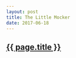 ```yaml
---
layout: post
title: The Little Mocker
date: 2017-06-18
---
```

<h2><a href="https://blog.cleancoder.com/uncle-bob/2014/05/14/TheLittleMocker.html">{{ page.title }}</a></h2>